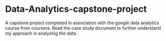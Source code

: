 # Data-Analytics-capstone-project
A capstone project completed in association with the google data analytics course from coursera.
Read the case study document to further understand my approach in analyzing the data.

